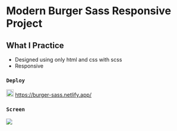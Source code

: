# Modern Burger Sass Responsive Project

## What I Practice

 - Designed using only html and css with scss
 - Responsive
 
### `Deploy` 

 <img src="https://www.svgrepo.com/show/376339/netlify.svg" ald="Cloud Image" widt='20' height='20' /> https://burger-sass.netlify.app/

### `Screen`  </br>

![](screen.gif)  
